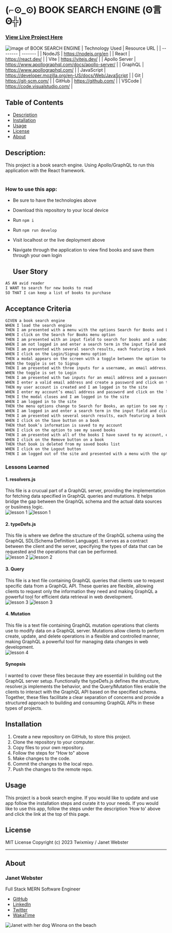 # (⌐⊙_⊙) BOOK SEARCH ENGINE (ʘ言ʘ╬)

### [View Live Project Here](https://janets-react-portfolio.netlify.app/ "BOOK SEARCH ENGINE")<br />
![image of BOOK SEARCH ENGINE](/public/img/projectimage.png "image of BOOK SEARCH ENGINE")
| Technology Used    | Resource URL |
| --------  | ------- |
| NodeJS | https://nodejs.org/en |
| React | https://react.dev/ |
| Vite | https://vitejs.dev/ |
| Apollo Server | https://www.apollographql.com/docs/apollo-server/ |
| GraphQL | https://www.apollographql.com/ |
| JavaScript | https://developer.mozilla.org/en-US/docs/Web/JavaScript |
| Git       | https://git-scm.com/ |
| GitHub     | https://github.com/ |
| VSCode    | https://code.visualstudio.com/ |

## Table of Contents

* [Description](#description)
* [Installation](#installation)
* [Usage](#usage)
* [License](#license)
* [About](#about)

## Description:
This project is a book search engine. Using Apollo/GraphQL to run this application with the React framework.<br />
<br />

### How to use this app:

* Be sure to have the technologies above
* Download this repository to your local device
* Run `npm i`
* Run `npm run develop`
* Visit localhost or the live deployment above
* Navigate through the application to view find books and save them through your own login

  ## User Story

```md
AS AN avid reader
I WANT to search for new books to read
SO THAT I can keep a list of books to purchase
```

## Acceptance Criteria

```md
GIVEN a book search engine
WHEN I load the search engine
THEN I am presented with a menu with the options Search for Books and Login/Signup and an input field to search for books and a submit button
WHEN I click on the Search for Books menu option
THEN I am presented with an input field to search for books and a submit button
WHEN I am not logged in and enter a search term in the input field and click the submit button
THEN I am presented with several search results, each featuring a book’s title, author, description, image, and a link to that book on the Google Books site
WHEN I click on the Login/Signup menu option
THEN a modal appears on the screen with a toggle between the option to log in or sign up
WHEN the toggle is set to Signup
THEN I am presented with three inputs for a username, an email address, and a password, and a signup button
WHEN the toggle is set to Login
THEN I am presented with two inputs for an email address and a password and login button
WHEN I enter a valid email address and create a password and click on the signup button
THEN my user account is created and I am logged in to the site
WHEN I enter my account’s email address and password and click on the login button
THEN I the modal closes and I am logged in to the site
WHEN I am logged in to the site
THEN the menu options change to Search for Books, an option to see my saved books, and Logout
WHEN I am logged in and enter a search term in the input field and click the submit button
THEN I am presented with several search results, each featuring a book’s title, author, description, image, and a link to that book on the Google Books site and a button to save a book to my account
WHEN I click on the Save button on a book
THEN that book’s information is saved to my account
WHEN I click on the option to see my saved books
THEN I am presented with all of the books I have saved to my account, each featuring the book’s title, author, description, image, and a link to that book on the Google Books site and a button to remove a book from my account
WHEN I click on the Remove button on a book
THEN that book is deleted from my saved books list
WHEN I click on the Logout button
THEN I am logged out of the site and presented with a menu with the options Search for Books and Login/Signup and an input field to search for books and a submit button
```

### Lessons Learned 

#### 1. resolvers.js
This file is a crucual part of a GraphQL server, providing the implementation for fetching data specified in GraphQL queries and mutations. It helps bridge the gap between the GraphQL schema and the actual data sources or busiiness logic.
<br />
![lesson 1](public/img/lesson1.png)
![lesson 1](public/img/lesson1b.png)

#### 2. typeDefs.js
This file is where we define the structure of the GraphQL schema using the GraphQL SDL(Schema Definition Language). It serves as a contract between the client and the server, specifying the types of data that can be requested and the operations that can be performed.
<br />
![lesson 2](public/img/lesson2.png)
![lesson 2](public/img/lesson2b.png)

#### 3. Query
This file is a text file containing GraphQL queries that clients use to request specific data from a GraphQL API. These queries are flexible, allowing clients to request only the information they need and making GraphQL a powerful tool for efficient data retrieval in web development.
<br />
![lesson 3](public/img/lesson3.png)
![lesson 3](public/img/lesson3b.png)

#### 4. Mutation
This file is a text file containing GraphQL mutation operations that clients use to modify data on a GraphQL server. Mutations allow clients to perform create, update, and delete operations in a flexible and controlled manner, making GraphQL a powerful tool for managing data changes in web development.
<br />
![lesson 4](public/img/lesson4.png)

#### Synopsis
I wanted to cover these files because they are essential in building out the GraphQL server setup. Functionally the typeDefs.js defines the structure, resolver.js implements the behavior, and the Query/Mutation files enable the clients to interact with the GraphQL API based on the specified schema. Together, these files facilitate a clear separation of concerns and provide a structured approach to building and consuming GraphQL APIs in these types of projects.

## Installation

1. Create a new repository on GitHub, to store this project.
2. Clone the repository to your computer.
3. Copy files to your own repository.
4. Follow the steps for "How to" above
5. Make changes to the code.
6. Commit the changes to the local repo.
7. Push the changes to the remote repo.

## Usage

This project is a book search engine. If you would like to update and use app follow the installation steps and curate it to your needs. If you would like to use this app, follow the steps under the description 'How to' above and click the link at the top of this page.

## License

MIT License
Copyright (c) 2023 Twixmixy / Janet Webster

<hr />

## About
### Janet Webster
Full Stack MERN Software Engineer

- [GitHub](https://github.com/TwixmixyJanet/)
- [LinkedIn](https://www.linkedin.com/in/twixmixy/)
- [Twitter](https://twitter.com/Twixmixy)
- [WakaTime](https://wakatime.com/@Twixmixy)

![Janet with her dog Winona on the beach](https://avatars.githubusercontent.com/u/117195025?v=4)

<br /><br /><br /><br /><br /><br /><br /><br /><br /><br /><br /><br /><br /><br /><br /><br /><br /><br /><br /><br /><br /><br /><br /><br /><br /><br /><br /><br /><br /><br /><br /><br /><br /><br /><br /><br /><br /><br /><br /><br /><br /><br /><br /><br /><br /><br /><br /><br /><br /><br /><br /><br /><br /><br /><br /><br /><br /><br /><br /><br /><br /><br />

Did you really read down this far? Gold star for you! ⭐
```
You have received 5+ points in being EXTRA
```